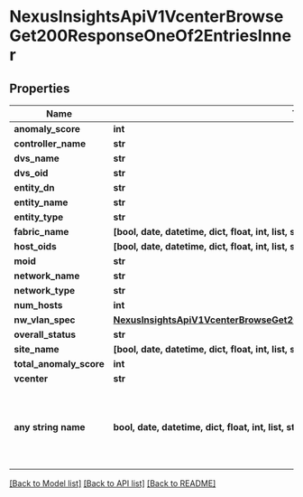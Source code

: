 # NexusInsightsApiV1VcenterBrowseGet200ResponseOneOf2EntriesInner


## Properties
Name | Type | Description | Notes
------------ | ------------- | ------------- | -------------
**anomaly_score** | **int** |  | [optional] 
**controller_name** | **str** |  | [optional] 
**dvs_name** | **str** |  | [optional] 
**dvs_oid** | **str** |  | [optional] 
**entity_dn** | **str** |  | [optional] 
**entity_name** | **str** |  | [optional] 
**entity_type** | **str** |  | [optional] 
**fabric_name** | **[bool, date, datetime, dict, float, int, list, str, none_type]** |  | [optional] 
**host_oids** | **[bool, date, datetime, dict, float, int, list, str, none_type]** |  | [optional] 
**moid** | **str** |  | [optional] 
**network_name** | **str** |  | [optional] 
**network_type** | **str** |  | [optional] 
**num_hosts** | **int** |  | [optional] 
**nw_vlan_spec** | [**NexusInsightsApiV1VcenterBrowseGet200ResponseOneOf2EntriesInnerNwVlanSpec**](NexusInsightsApiV1VcenterBrowseGet200ResponseOneOf2EntriesInnerNwVlanSpec.md) |  | [optional] 
**overall_status** | **str** |  | [optional] 
**site_name** | **[bool, date, datetime, dict, float, int, list, str, none_type]** |  | [optional] 
**total_anomaly_score** | **int** |  | [optional] 
**vcenter** | **str** |  | [optional] 
**any string name** | **bool, date, datetime, dict, float, int, list, str, none_type** | any string name can be used but the value must be the correct type | [optional]

[[Back to Model list]](../README.md#documentation-for-models) [[Back to API list]](../README.md#documentation-for-api-endpoints) [[Back to README]](../README.md)


